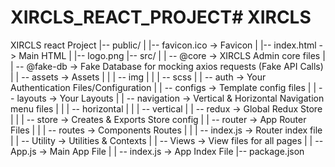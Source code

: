 # XIRCLS_REACT_PROJECT# XIRCLS
XIRCLS react Project
|-- public/
| |-- favicon.ico                           -> Favicon
| |-- index.html                            -> Main HTML
| |-- logo.png
|-- src/
| | -- @core                                -> XIRCLS Admin core files
| | -- @fake-db                             -> Fake Database for mocking axios requests (Fake API Calls)
| | -- assets                               -> Assets
| |    | -- img
| |    | -- scss
| | -- auth                                 -> Your Authentication Files/Configuration
| | -- configs                              -> Template config files
| | -- layouts                              -> Your Layouts
| | -- navigation                           -> Vertical & Horizontal Navigation menu files
| |    | -- horizontal
| |    | -- vertical
| | -- redux                                -> Global Redux Store
| |    | -- store                           -> Creates & Exports Store config
| | -- router                               -> App Router Files
| |    | -- routes                          -> Components Routes
| |    | -- index.js                        -> Router index file
| | -- Utility                              -> Utilities & Contexts
| | -- Views                                -> View files for all pages
| | -- App.js                               -> Main App File
| | -- index.js                             -> App Index File
|-- package.json
